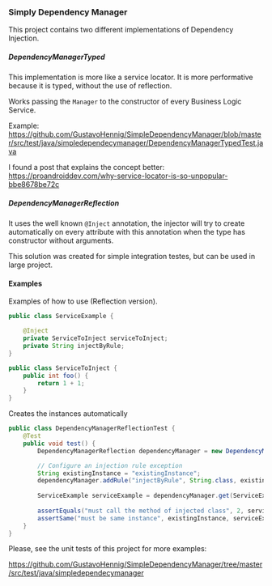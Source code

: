 
### Simply Dependency Manager


This project contains two different implementations of Dependency Injection. 



##### DependencyManagerTyped

This implementation is more like a service locator. It is more performative because it is typed, without the use of reflection.

Works passing the `Manager` to the constructor of every Business Logic Service.

Example:
https://github.com/GustavoHennig/SimpleDependencyManager/blob/master/src/test/java/simpledependecymanager/DependencyManagerTypedTest.java

I found a post that explains the concept better:
https://proandroiddev.com/why-service-locator-is-so-unpopular-bbe8678be72c


##### DependencyManagerReflection


It uses the well known `@Inject` annotation,
 the injector will try to create automatically on every attribute 
 with this annotation when the type has constructor without arguments.
 
This solution was created for simple integration testes, but can be used in large project.
 
 
#### Examples

Examples of how to use (Reflection version).


```java
public class ServiceExample {

    @Inject
    private ServiceToInject serviceToInject;
    private String injectByRule;
}
```


```java
public class ServiceToInject {
    public int foo() {
        return 1 + 1;
    }
}
```

Creates the instances automatically

```java
public class DependencyManagerReflectionTest {
    @Test
    public void test() {
        DependencyManagerReflection dependencyManager = new DependencyManagerReflection();

        // Configure an injection rule exception
        String existingInstance = "existingInstance";
        dependencyManager.addRule("injectByRule", String.class, existingInstance);
        
        ServiceExample serviceExample = dependencyManager.get(ServiceExample.class);
        
        assertEquals("must call the method of injected class", 2, serviceExample.callFoo());
        assertSame("must be same instance", existingInstance, serviceExample.getInjectByRule());
    }    
}
```


Please, see the unit tests of this project for more examples:

https://github.com/GustavoHennig/SimpleDependencyManager/tree/master/src/test/java/simpledependecymanager


